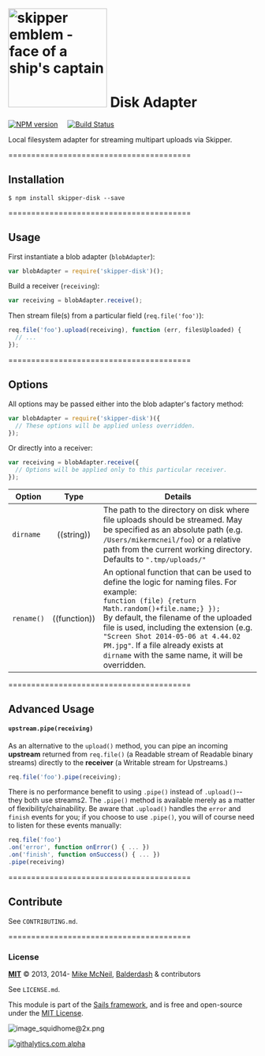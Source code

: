 # [<img title="skipper-disk - Local disk adapter for Skipper" src="http://i.imgur.com/P6gptnI.png" width="200px" alt="skipper emblem - face of a ship's captain"/>](https://github.com/balderdashy/skipper-disk) Disk Adapter

[![NPM version](https://badge.fury.io/js/skipper-disk.png)](http://badge.fury.io/js/skipper-disk) &nbsp; &nbsp;
[![Build Status](https://travis-ci.org/balderdashy/skipper-disk.svg?branch=master)](https://travis-ci.org/balderdashy/skipper-disk)

Local filesystem adapter for streaming multipart uploads via Skipper.

========================================

## Installation

```
$ npm install skipper-disk --save
```

========================================

## Usage

First instantiate a blob adapter (`blobAdapter`):

```js
var blobAdapter = require('skipper-disk')();
```

Build a receiver (`receiving`):

```js
var receiving = blobAdapter.receive();
```

Then stream file(s) from a particular field (`req.file('foo')`):

```js
req.file('foo').upload(receiving), function (err, filesUploaded) {
  // ...
});
```

========================================

## Options

All options may be passed either into the blob adapter's factory method:

```js
var blobAdapter = require('skipper-disk')({
  // These options will be applied unless overridden.
});
```

Or directly into a receiver:

```js
var receiving = blobAdapter.receive({
  // Options will be applied only to this particular receiver.
});
```


| Option    | Type       | Details |
|-----------|:----------:|---------|
| `dirname`  | ((string)) | The path to the directory on disk where file uploads should be streamed.  May be specified as an absolute path (e.g. `/Users/mikermcneil/foo`) or a relative path from the current working directory.  Defaults to `".tmp/uploads/"`
| `rename()`  | ((function)) | An optional function that can be used to define the logic for naming files. For example: <br/> `function (file) {return Math.random()+file.name;} });` <br/> By default, the filename of the uploaded file is used, including the extension (e.g. `"Screen Shot 2014-05-06 at 4.44.02 PM.jpg"`.  If a file already exists at `dirname` with the same name, it will be overridden. |


========================================

## Advanced Usage

#### `upstream.pipe(receiving)`

As an alternative to the `upload()` method, you can pipe an incoming **upstream** returned from `req.file()` (a Readable stream of Readable binary streams) directly to the **receiver** (a Writable stream for Upstreams.)

```js
req.file('foo').pipe(receiving);
```

There is no performance benefit to using `.pipe()` instead of `.upload()`-- they both use streams2.  The `.pipe()` method is available merely as a matter of flexibility/chainability.  Be aware that `.upload()` handles the `error` and `finish` events for you; if you choose to use `.pipe()`, you will of course need to listen for these events manually:

```js
req.file('foo')
.on('error', function onError() { ... })
.on('finish', function onSuccess() { ... })
.pipe(receiving)
```

========================================

## Contribute

See `CONTRIBUTING.md`.



========================================

### License

**[MIT](./LICENSE)**
&copy; 2013, 2014-
[Mike McNeil](http://michaelmcneil.com), [Balderdash](http://balderdash.co) & contributors

See `LICENSE.md`.

This module is part of the [Sails framework](http://sailsjs.org), and is free and open-source under the [MIT License](http://sails.mit-license.org/).


![image_squidhome@2x.png](http://i.imgur.com/RIvu9.png)


[![githalytics.com alpha](https://cruel-carlota.pagodabox.com/a22d3919de208c90c898986619efaa85 "githalytics.com")](http://githalytics.com/balderdashy/sails.io.js)
